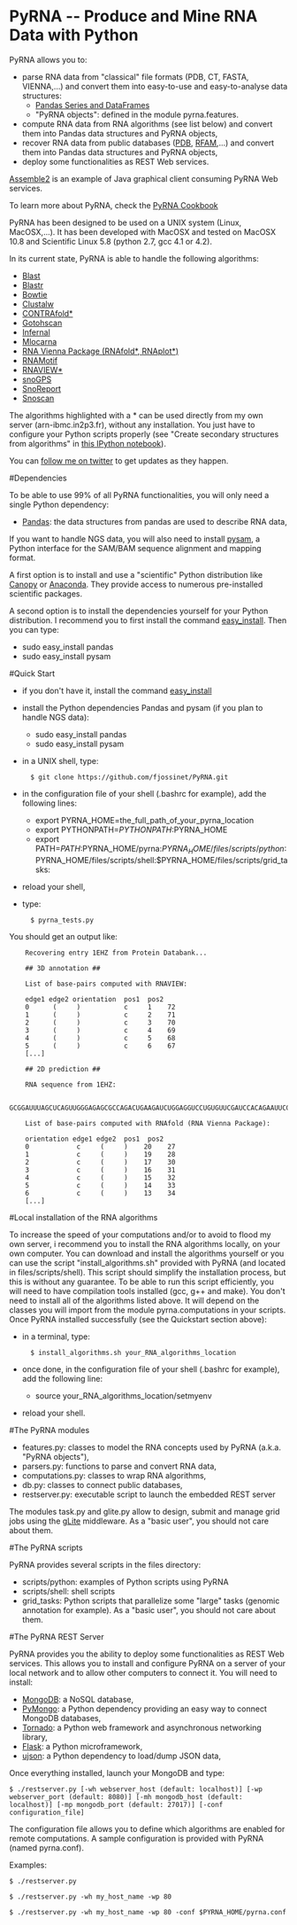 PyRNA -- Produce and Mine RNA Data with Python
=================================================

PyRNA allows you to:

* parse RNA data from "classical" file formats (PDB, CT, FASTA, VIENNA,...) and convert them into easy-to-use and easy-to-analyse data structures:
    * [Pandas Series and DataFrames](http://pandas.pydata.org/pandas-docs/stable/dsintro.html)
    * "PyRNA objects": defined in the module pyrna.features.
* compute RNA data from RNA algorithms (see list below) and convert them into Pandas data structures and PyRNA objects, 
* recover RNA data from public databases ([PDB](http://www.rcsb.org/pdb/home/home.do), [RFAM](http://rfam.sanger.ac.uk),...) and convert them into Pandas data structures and PyRNA objects,
* deploy some functionalities as REST Web services.

[Assemble2](http://www.bioinformatics.org/assemble/) is an example of Java graphical client consuming PyRNA Web services.

To learn more about PyRNA, check the [PyRNA Cookbook](http://goo.gl/q20VoF)

PyRNA has been designed to be used on a UNIX system (Linux, MacOSX,...). It has been developed with MacOSX and tested on MacOSX 10.8 and Scientific Linux 5.8 (python 2.7, gcc 4.1 or 4.2).

In its current state, PyRNA is able to handle the following algorithms:

* [Blast](ftp://ftp.ncbi.nlm.nih.gov/blast/)
* [Blastr](http://goo.gl/lKCR1u)
* [Bowtie](http://goo.gl/nmXKH)
* [Clustalw](http://goo.gl/Z9FRV)
* [CONTRAfold*](http://goo.gl/4BCI7)
* [Gotohscan](http://goo.gl/2atKpi) 
* [Infernal](http://goo.gl/SxLHJO)
* [Mlocarna](http://goo.gl/AIGKrl)
* [RNA Vienna Package (RNAfold*, RNAplot*)](http://goo.gl/7frDgF)
* [RNAMotif](http://goo.gl/MDdOQ2)
* [RNAVIEW*](http://goo.gl/c5o19v)
* [snoGPS](http://goo.gl/66pnrF)
* [SnoReport](http://goo.gl/pq3qXu)
* [Snoscan](http://goo.gl/P5EQiH)

The algorithms highlighted with a * can be used directly from my own server (arn-ibmc.in2p3.fr), without any installation. You just have to configure your Python scripts properly (see "Create secondary structures from algorithms" in [this IPython notebook](http://goo.gl/WHpfWh)).

You can [follow me on twitter](https://twitter.com/fjossinet) to get updates as they happen.

#Dependencies

To be able to use 99% of all PyRNA functionalities, you will only need a single Python dependency:

* [Pandas](http://pandas.pydata.org/): the data structures from pandas are used to describe RNA data,

If you want to handle NGS data, you will also need to install [pysam](https://code.google.com/p/pysam/), a Python interface for the SAM/BAM sequence alignment and mapping format.

A first option is to install and use a "scientific" Python distribution like [Canopy](https://www.enthought.com/products/canopy/) or [Anaconda](https://store.continuum.io/cshop/anaconda/). They provide access to numerous pre-installed scientific packages. 

A second option is to install the dependencies yourself for your Python distribution. I recommend you to first install the command [easy_install](http://pythonhosted.org/distribute/easy_install.html). Then you can type:

* sudo easy_install pandas
* sudo easy_install pysam

#Quick Start

* if you don't have it, install the command [easy_install](http://pythonhosted.org/distribute/easy_install.html)
* install the Python dependencies Pandas and pysam (if you plan to handle NGS data):
    * sudo easy_install pandas
    * sudo easy_install pysam
* in a UNIX shell, type:

        $ git clone https://github.com/fjossinet/PyRNA.git

* in the configuration file of your shell (.bashrc for example), add the following lines:

    * export PYRNA_HOME=the_full_path_of_your_pyrna_location
    * export PYTHONPATH=$PYTHONPATH:$PYRNA_HOME
    * export PATH=$PATH:$PYRNA_HOME/pyrna:$PYRNA_HOME/files/scripts/python:$PYRNA_HOME/files/scripts/shell:$PYRNA_HOME/files/scripts/grid_tasks:

* reload your shell,
* type:

        $ pyrna_tests.py

You should get an output like:

        Recovering entry 1EHZ from Protein Databank...

        ## 3D annotation ##

        List of base-pairs computed with RNAVIEW:

        edge1 edge2 orientation  pos1  pos2
        0      (     )           c     1    72
        1      (     )           c     2    71
        2      (     )           c     3    70
        3      (     )           c     4    69
        4      (     )           c     5    68
        5      (     )           c     6    67
        [...]

        ## 2D prediction ##

        RNA sequence from 1EHZ:

        GCGGAUUUAGCUCAGUUGGGAGAGCGCCAGACUGAAGAUCUGGAGGUCCUGUGUUCGAUCCACAGAAUUCGCACCA

        List of base-pairs computed with RNAfold (RNA Vienna Package):

        orientation edge1 edge2  pos1  pos2
        0            c     (     )    20    27
        1            c     (     )    19    28
        2            c     (     )    17    30
        3            c     (     )    16    31
        4            c     (     )    15    32
        5            c     (     )    14    33
        6            c     (     )    13    34
        [...]

#Local installation of the RNA algorithms

To increase the speed of your computations and/or to avoid to flood my own server, i recommend you to install the RNA algorithms locally, on your own computer. You can download and install the algorithms yourself or you can use the script "install_algorithms.sh" provided with PyRNA (and located in files/scripts/shell). This script should simplify the installation process, but this is without any guarantee. To be able to run this script efficiently, you will need to have compilation tools installed (gcc, g++ and make). You don't need to install all of the algorithms listed above. It will depend on the classes you will import from the module pyrna.computations in your scripts. Once PyRNA installed successfully (see the Quickstart section above):

* in a terminal, type:

        $ install_algorithms.sh your_RNA_algorithms_location

* once done, in the configuration file of your shell (.bashrc for example), add the following line:

    * source your_RNA_algorithms_location/setmyenv

* reload your shell.

#The PyRNA modules

* features.py: classes to model the RNA concepts used by PyRNA (a.k.a. "PyRNA objects"),
* parsers.py: functions to parse and convert RNA data,
* computations.py: classes to wrap RNA algorithms,
* db.py: classes to connect public databases,
* restserver.py: executable script to launch the embedded REST server

The modules task.py and glite.py allow to design, submit and manage grid jobs using the [gLite](http://glite.web.cern.ch/glite/) middleware. As a "basic user", you should not care about them.

#The PyRNA scripts

PyRNA provides several scripts in the files directory:

* scripts/python: examples of Python scripts using PyRNA
* scripts/shell: shell scripts  
* grid_tasks: Python scripts that parallelize some "large" tasks (genomic annotation for example). As a "basic user", you should not care about them.

#The PyRNA REST Server

PyRNA provides you the ability to deploy some functionalities as REST Web services. This allows you to install and configure PyRNA on a server of your local network and to allow other computers to connect it. You will need to install: 

* [MongoDB](http://www.mongodb.org/): a NoSQL database,
* [PyMongo](http://api.mongodb.org/python/current/): a Python dependency providing an easy way to connect MongoDB databases,
* [Tornado](http://www.tornadoweb.org/): a Python web framework and asynchronous networking library,
* [Flask](http://flask.pocoo.org/): a Python microframework,
* [ujson](https://pypi.python.org/pypi/ujson): a Python dependency to load/dump JSON data,

Once everything installed, launch your MongoDB and type: 

    $ ./restserver.py [-wh webserver_host (default: localhost)] [-wp webserver_port (default: 8080)] [-mh mongodb_host (default: localhost)] [-mp mongodb_port (default: 27017)] [-conf configuration_file] 

The configuration file allows you to define which algorithms are enabled for remote computations. A sample configuration is provided with PyRNA (named pyrna.conf).

Examples: 

    $ ./restserver.py

    $ ./restserver.py -wh my_host_name -wp 80

    $ ./restserver.py -wh my_host_name -wp 80 -conf $PYRNA_HOME/pyrna.conf
